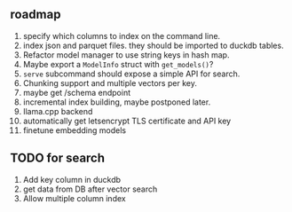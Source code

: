 ## roadmap
1. specify which columns to index on the command line.
2. index json and parquet files. they should be imported to duckdb tables.
3. Refactor model manager to use string keys in hash map.
4. Maybe export a `ModelInfo` struct with `get_models()`?
5. `serve` subcommand should expose a simple API for search.
6. Chunking support and multiple vectors per key.
7. maybe get /schema endpoint
8. incremental index building, maybe postponed later.
9. llama.cpp backend
10. automatically get letsencrypt TLS certificate and API key
11. finetune embedding models

## TODO for search
1. Add key column in duckdb
2. get data from DB after vector search
3. Allow multiple column index